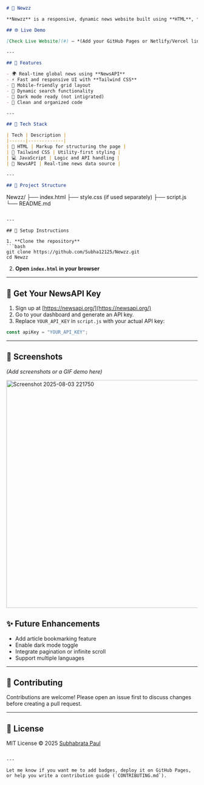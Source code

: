 
```markdown
# 📰 Newzz

**Newzz** is a responsive, dynamic news website built using **HTML**, **Tailwind CSS**, and **JavaScript**, powered by the **[NewsAPI](https://newsapi.org/)**. It fetches real-time news from various categories including World, Politics, Tech, and Sports.

## 🌐 Live Demo

[Check Live Website](#) – *(Add your GitHub Pages or Netlify/Vercel link here)*

---

## 📌 Features

- 🌍 Real-time global news using **NewsAPI**
- ⚡ Fast and responsive UI with **Tailwind CSS**
- 📱 Mobile-friendly grid layout
- 🔎 Dynamic search functionality
- 🌙 Dark mode ready (not intigrated)
- 🧠 Clean and organized code

---

## 🚀 Tech Stack

| Tech | Description |
|------|-------------|
| 🧾 HTML | Markup for structuring the page |
| 🎨 Tailwind CSS | Utility-first styling |
| 💻 JavaScript | Logic and API handling |
| 📰 NewsAPI | Real-time news data source |

---

## 📁 Project Structure

```

Newzz/
├── index.html
├── style.css (if used separately)
├── script.js
└── README.md

````

---

## 🔧 Setup Instructions

1. **Clone the repository**
```bash
git clone https://github.com/Subha12125/Newzz.git
cd Newzz
````

2. **Open `index.html` in your browser**

---

## 🔑 Get Your NewsAPI Key

1. Sign up at [https://newsapi.org/](https://newsapi.org/)
2. Go to your dashboard and generate an API key.
3. Replace `YOUR_API_KEY` in `script.js` with your actual API key:

```js
const apiKey = "YOUR_API_KEY";
```

---

## 📸 Screenshots

*(Add screenshots or a GIF demo here)*

<img width="1301" height="599" alt="Screenshot 2025-08-03 221750" src="https://github.com/user-attachments/assets/1dfcdef0-2113-48ec-9ae6-a443e0b76113" />


## ✨ Future Enhancements

* Add article bookmarking feature
* Enable dark mode toggle
* Integrate pagination or infinite scroll
* Support multiple languages

---

## 🤝 Contributing

Contributions are welcome! Please open an issue first to discuss changes before creating a pull request.

---

## 📜 License

MIT License © 2025 [Subhabrata Paul](https://github.com/Subha12125)

```

---

Let me know if you want me to add badges, deploy it on GitHub Pages, or help you write a contribution guide (`CONTRIBUTING.md`).
```
